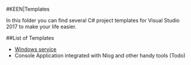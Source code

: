 #KEEN|Templates

In this folder you can find several C# project templates for Visual Studio 2017 to make your life easier.

##List of Templates

- [Windows service](https://github.com/KeenMate/fluently-projects/Project%20templates/Windows%20Service)
- Console Application integrated with Nlog and other handy tools (Todo)
